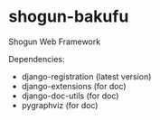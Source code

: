 shogun-bakufu
=============

Shogun Web Framework

Dependencies:

 - django-registration (latest version)
 - django-extensions (for doc)
 - django-doc-utils (for doc)
 - pygraphviz (for doc)
